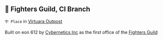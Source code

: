 ## 🏢 Fighters Guild, CI Branch

`🪧 Place` in [Virtuara Outpost](../refs/virtuara_outpost.md)

Built on eon 612 by [Cybernetics Inc](../refs/cybernetics_inc.md) as the first office of the [Fighters Guild](../refs/fighters_guild.md) 

<!---
keywords:  ci, virtuara outpost
aliases: 
-->